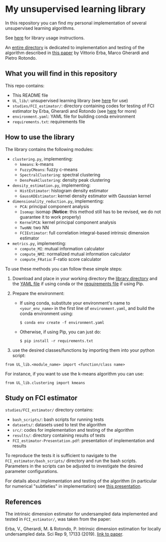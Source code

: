 # My unsupervised learning library

In this repository you can find my personal implementation of several unsupervised
learning algorithms.

See [here](#how-to-use-the-library) for library usage instructions.

An [entire directory](FCI_estimator) is dedicated to implementation and testing of
the algorithm described in [this paper][link1] by Vittorio Erba, Marco Gherardi and
Pietro Rotondo.


## What you will find in this repository

This repo contains:
- This README file
- `UL_lib/`: unsupervised learning library (see [here](#how-to-use-the-library) for use)
- `studies/FCI_estimator/`: directory containing codes for testing of FCI estimator by
Erba, Gherardi and Rotondo (see [here](#study-on-fci-estimator) for more)
- `environment.yaml`: YAML file for building conda environment
- `requirements.txt`: requirements file


## How to use the library

The library contains the following modules:
- `clustering.py`, implementing:
  - `kmeans`: k-means
  - `FuzzyCMeans`: fuzzy c-means
  - `SpectralClustering`: spectral clustering
  - `DensPeakClustering`: density peak clustering
- `density_estimation.py`, implementing:
  - `HistEstimator`: histogram density estimator
  - `GaussKDEstimator`: kernel density estimator with Gaussian kernel
- `dimensionality_reduction.py`, implementing:
  - `PCA`: principal component analysis
  - `Isomap`: isomap (**Notice**: this method still has to be revised,
    we do not guarantee it to work properly)
  - `KernelPCA`: kernel principal component analysis
  - `TwoNN`: two NN
  - `FCIEstimator`: full correlation integral-based intrinsic dimension estimator
- `metrics.py`, implementing:
  - `compute_MI`: mutual information calculator
  - `compute_NMI`: normalized mutual information calculator
  - `compute_FRatio`: F-ratio score calculator

To use these methods you can follow these simple steps:

1. Download and place in your working directory the [library directory](UL_lib)
and the [YAML file](environment.yaml) if using conda or the [requirements file](requirements.txt)
if using Pip.

2. Prepare the environment:

    - If using conda, substitute your environment's name to `<your_env_name>` in the first line
      of `environment.yaml`, and build the conda environment using:
      ````
      $ conda env create -f environment.yaml
      ````

    - Otherwise, if using Pip, you can just do:
      ````
      $ pip install -r requirements.txt
      ````

4. use the desired classes/functions by importing them into your python script:
````
from UL_lib.<module_name> import <function/class name>
````
For instance, if you want to use the k-means algorithm you can use:
````
from UL_lib.clustering import kmeans
````


## Study on FCI estimator

`studies/FCI_estimator/` directory contains:
- `bash_scripts/`: bash scripts for running tests
- `datasets/`: datasets used to test the algorithm
- `src/`: codes for implementation and testing of the algorithm
- `results/`: directory containing results of tests
- `FCI_estimator-Presentation.pdf`: presentation of implementation and results

To reproduce the tests it is sufficient to navigate to the `FCI_estimator/bash_scripts/`
directory and run the bash scripts. Parameters in the scripts can be adjusted to
investigate the desired parameter configurations.

For details about implementation and testing of the algorithm (in particular for numerical
"subtleties" in implementation) see [this presentation](studies/FCI_estimator/FCI_estimator-Presentation.pdf).


## References

The intrinsic dimension estimator for undersampled data implemented and tested in
`FCI_estimator/`, was taken from the paper:

Erba, V., Gherardi, M. & Rotondo, P. Intrinsic dimension estimation for locally undersampled
data. Sci Rep 9, 17133 (2019). [link to paper][link1].






[link1]: https://www.nature.com/articles/s41598-019-53549-9
